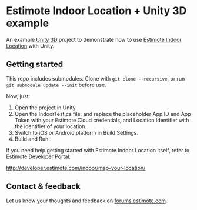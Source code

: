 # Estimote Indoor Location + Unity 3D example

An example [Unity 3D][unity] project to demonstrate how to use [Estimote Indoor Location][estil] with Unity.

[unity]: https://unity3d.com
[estil]: http://developer.estimote.com/indoor/

## Getting started

This repo includes submodules. Clone with `git clone --recursive`, or run `git submodule update --init` before use.

Now, just:

1. Open the project in Unity.
2. Open the IndoorTest.cs file, and replace the placeholder App ID and App Token with your Estimote Cloud credentials, and Location Identifier with the identifier of your location.
3. Switch to iOS or Android platform in Build Settings.
4. Build and Run!

If you need help getting started with Estimote Indoor Location itself, refer to Estimote Developer Portal:

<http://developer.estimote.com/indoor/map-your-location/>

## Contact & feedback

Let us know your thoughts and feedback on [forums.estimote.com][forums].

[forums]: https://forums.estimote.com
